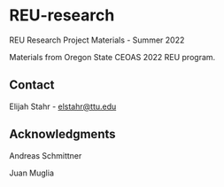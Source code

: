 # REU-research
REU Research Project Materials - Summer 2022

Materials from Oregon State CEOAS 2022 REU program.  

## Contact 
Elijah Stahr - elstahr@ttu.edu

## Acknowledgments 
Andreas Schmittner

Juan Muglia 
